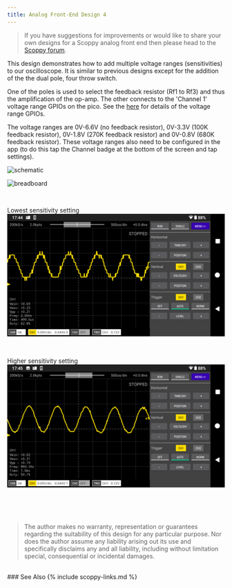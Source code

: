 ```yaml
---
title: Analog Front-End Design 4
---
```


> If you have suggestions for improvements or would like to share your own designs for a Scoppy analog front end then please head to the [Scoppy forum](https://github.com/fhdm-dev/scoppy/discussions).

This design demonstrates how to add multiple voltage ranges (sensitivities) to our oscilloscope. It is similar to previous designs except for the addition of the the dual pole, four throw switch.

One of the poles is used to select the feedback resistor (Rf1 to Rf3) and thus the amplification of the op-amp. The other connects to the 'Channel 1' voltage range GPIOs on the pico. See the [here](./Analog-Front-End) for details of the voltage range GPIOs.

The voltage ranges are 0V-6.6V (no feedback resistor), 0V-3.3V (100K feedback resistor), 0V-1.8V (270K feedback resistor) and 0V-0.8V (680K feedback resistor). These voltage ranges also need to be configured in the app (to do this tap the Channel badge at the bottom of the screen and tap settings).

![schematic](https://github.com/fhdm-dev/scoppy/raw/main/images/frontend-119/119-sch.png)

       
![breadboard](https://github.com/fhdm-dev/scoppy/raw/main/images/frontend-119/119-bb.png)

<br>

Lowest sensitivity setting   
![Low Sensitivity](assets/img/frontend-119/low-sensitivity.png)

<br>

Higher sensitivity setting   
![Higher Sensitivity](assets/img/frontend-119/higher-sensitivity.png)


<br>    
<br>    
<br>    
    
> The author makes no warranty, representation or guarantees regarding the suitability of this design for any particular purpose. Nor does the author assume any liability arising out its use and specifically disclaims any and all liability, including without limitation special, consequential or incidental damages.



<br>
### See Also
{% include scoppy-links.md %}





